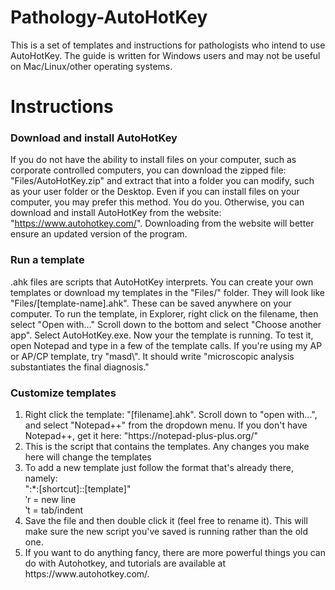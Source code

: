 # Pathology-AutoHotKey
This is a set of templates and instructions for pathologists who intend to use AutoHotKey. The guide is written for Windows users and may not be useful on Mac/Linux/other operating systems.

# Instructions
### Download and install AutoHotKey
If you do not have the ability to install files on your computer, such as corporate controlled computers, you can download the zipped file: "Files/AutoHotKey.zip" and extract that into a folder you can modify, such as your user folder or the Desktop. Even if you can install files on your computer, you may prefer this method. You do you. Otherwise, you can download and install AutoHotKey from the website: "https://www.autohotkey.com/". Downloading from the website will better ensure an updated version of the program.

### Run a template
.ahk files are scripts that AutoHotKey interprets. You can create your own templates or download my templates in the "Files/" folder. They will look like "Files/[template-name].ahk". These can be saved anywhere on your computer. To run the template, in Explorer, right click on the filename, then select "Open with..." Scroll down to the bottom and select "Choose another app". Select AutoHotKey.exe. Now your the template is running. To test it, open Notepad and type in a few of the template calls. If you're using my AP or AP/CP template, try "masd&#92;". It should write "microscopic analysis substantiates the final diagnosis."

### Customize templates
<ol>
  <li>Right click the template: "[filename].ahk". Scroll down to "open with...", and select "Notepad++" from the dropdown menu. If you don't have Notepad++, get it here: "https://notepad-plus-plus.org/"</li>
  <li>This is the script that contains the templates. Any changes you make here will change the templates</li>
  <li>To add a new template just follow the format that's already there, namely:<br>
    ":*:[shortcut]::[template]"<br>
    &#8245;r = new line<br>
    &#8245;t = tab/indent<br></li>
  <li>Save the file and then double click it (feel free to rename it). This will make sure the new script you've saved is running rather than the old one.</li>
  <li>If you want to do anything fancy, there are more powerful things you can do with Autohotkey, and tutorials are available at https://www.autohotkey.com/.</li>
</ol>


